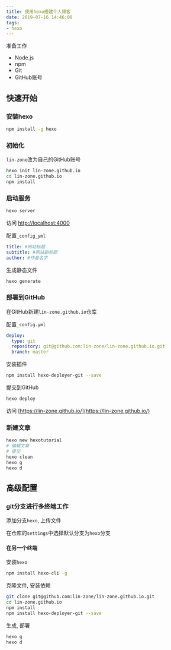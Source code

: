 ```yaml
---
title: 使用hexo搭建个人博客
date: 2019-07-16 14:46:00
tags:
- hexo
---
```


准备工作

* Node.js
* npm
* Git
* GitHub账号

## 快速开始

### 安装hexo

```bash
npm install -g hexo
```

### 初始化

`lin-zone`改为自己的GitHub账号

```bash
hexo init lin-zone.github.io
cd lin-zone.github.io
npm install
```

### 启动服务

```bash
hexo server
```

访问 [http://localhost:4000](http://localhost:4000)

配置`_config_yml`

```yml
title: #网站标题
subtitle: #网站副标题
author: #作者名字
```

生成静态文件

```bash
hexo generate
```

### 部署到GitHub

在GitHub新建`lin-zone.github.io`仓库

配置`_config.yml`

```yml
deploy:
  type: git
  repository: git@github.com:lin-zone/lin-zone.github.io.git
  branch: master
```

安装插件

```bash
npm install hexo-deployer-git --save
```

提交到GitHub

```bash
hexo deploy
```

访问 [https://lin-zone.github.io/](https://lin-zone.github.io/)

### 新建文章

```bash
hexo new hexotutorial
# 编辑文章
# 提交
hexo clean
hexo g
hexo d
```

## 高级配置

### git分支进行多终端工作

添加分支`hexo`, 上传文件

在仓库的`settings`中选择默认分支为`hexo`分支

#### 在另一个终端

安装`hexo`

```bash
npm install hexo-cli -g
```

克隆文件, 安装依赖

```bash
git clone git@github.com:lin-zone/lin-zone.github.io.git
cd lin-zone.github.io
npm install
npm install hexo-deployer-git --save
```

生成, 部署

```bash
hexo g
hexo d
```

